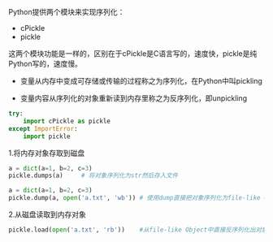 



Python提供两个模块来实现序列化：
- cPickle 
- pickle

这两个模块功能是一样的，区别在于cPickle是C语言写的，速度快，pickle是纯Python写的，速度慢。

- 变量从内存中变成可存储或传输的过程称之为序列化，在Python中叫pickling

- 变量内容从序列化的对象重新读到内存里称之为反序列化，即unpickling
```py
try:
    import cPickle as pickle
except ImportError:
    import pickle
```

1.将内存对象存取到磁盘
```py
a = dict(a=1, b=2, c=3)
pickle.dumps(a)     # 将对象序列化为str然后存入文件
```

```py
a = dict(a=1, b=2, c=3)
pickle.dump(a, open('a.txt', 'wb')) # 使用dump直接把对象序列化为file-like Object，注意是二进制存储
```
2.从磁盘读取到内存对象

```py
pickle.load(open('a.txt', 'rb'))    #从file-like Object中直接反序列化出对象
```